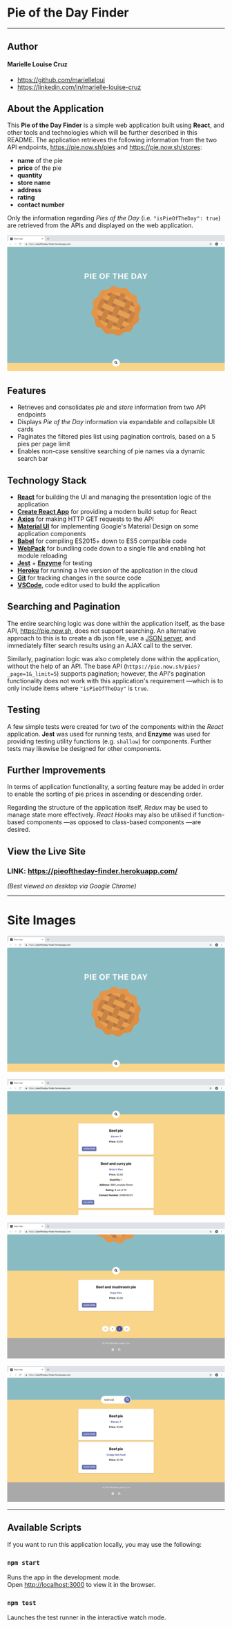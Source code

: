 # Pie of the Day Finder
---
## Author
#### Marielle Louise Cruz
* https://github.com/marielleloui
* https://linkedin.com/in/marielle-louise-cruz

## About the Application

This __Pie of the Day Finder__ is a simple web application built using __React__, and other tools and technologies which will be further described in this README. The application retrieves the following information from the two API endpoints, https://pie.now.sh/pies and https://pie.now.sh/stores:

* __name__ of the pie
* __price__ of the pie
* __quantity__
* __store name__
* __address__
* __rating__
* __contact number__

Only the information regarding *Pies of the Day* (i.e. `"isPieOfTheDay": true`) are retrieved from the APIs and displayed on the web application.

![Home View](https://github.com/marielleloui/PieOfTheDayFinder/blob/master/public/images/piefinder-home-view.png)

## Features
* Retrieves and consolidates *pie* and *store* information from two API endpoints
* Displays *Pie of the Day* information via expandable and collapsible UI cards
* Paginates the filtered pies list using pagination controls, based on a 5 pies per page limit
* Enables non-case sensitive searching of pie names via a dynamic search bar

## Technology Stack
* __[React](http://facebook.github.io/react/)__ for building the UI and managing the presentation logic of the application
* __[Create React App](https://github.com/facebook/create-react-app)__ for providing a modern build setup for React
* __[Axios](https://github.com/axios/axios)__ for making HTTP GET requests to the API
* __[Material UI](https://material-ui.com/)__ for implementing Google's Material Design on some application components
* __[Babel](https://babeljs.io/)__ for compiling ES2015+ down to ES5 compatible code
* __[WebPack](http://webpack.github.io/)__ for bundling code down to a single file and enabling hot module reloading
* __[Jest](https://jestjs.io/)__ + __[Enzyme](https://airbnb.io/enzyme/)__ for testing
* __[Heroku](https://www.heroku.com/)__ for running a live version of the application in the cloud
* __[Git](https://github.com/)__ for tracking changes in the source code
* __[VSCode](https://code.visualstudio.com/)__, code editor used to build the application

## Searching and Pagination
The entire searching logic was done within the application itself, as the base API, https://pie.now.sh, does not support searching. An alternative approach to this is to create a db.json file, use a [JSON server](https://github.com/typicode/json-server), and immediately filter search results using an AJAX call to the server.

Similarly, pagination logic was also completely done within the application, without the help of an API. The base API (`https://pie.now.sh/pies?_page=1&_limit=5`) supports pagination; however, the API's pagination functionality does not work with this application's requirement —which is to only include items where `"isPieOfTheDay"` is  `true`.

## Testing
A few simple tests were created for two of the components within the *React* application. __Jest__ was used for running tests, and __Enzyme__ was used for providing testing utility functions (e.g. `shallow`) for components. Further tests may likewise be designed for other components.

## Further Improvements
In terms of application functionality, a sorting feature may be added in order to enable the sorting of pie prices in ascending or descending order.

Regarding the structure of the application itself, *Redux* may be used to manage state more effectively. *React Hooks* may also be utilised if function-based components —as opposed to class-based components —are desired.

## View the Live Site

### LINK: https://pieoftheday-finder.herokuapp.com/
_(Best viewed on desktop via Google Chrome)_

---
# Site Images

![Home View](https://github.com/marielleloui/PieOfTheDayFinder/blob/master/public/images/piefinder-home-view.png)

![Default List](https://github.com/marielleloui/PieOfTheDayFinder/blob/master/public/images/piefinder-default-list.png)

![Pagination](https://github.com/marielleloui/PieOfTheDayFinder/blob/master/public/images/piefinder-pagination.png)

![Search Results](https://github.com/marielleloui/PieOfTheDayFinder/blob/master/public/images/piefinder-search.png)

---

## Available Scripts

If you want to run this application locally, you may use the following:

### `npm start`

Runs the app in the development mode.<br>
Open [http://localhost:3000](http://localhost:3000) to view it in the browser.

### `npm test`

Launches the test runner in the interactive watch mode.
